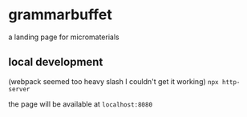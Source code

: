 # grammarbuffet
a landing page for micromaterials

## local development

(webpack seemed too heavy slash I couldn't get it working)
`npx http-server`

the page will be available at `localhost:8080`

